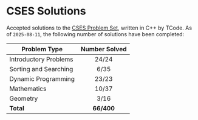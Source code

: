 # CSES Solutions

Accepted solutions to the [CSES Problem Set](https://cses.fi/problemset/), written in C++ by TCode. As of `2025-08-11`, the following number of solutions have been completed:

| Problem Type          | Number Solved |
|-----------------------|:-------------:|
| Introductory Problems |     24/24     |
| Sorting and Searching |     6/35      |
| Dynamic Programming   |     23/23     |
| Mathematics           |     10/37     |
| Geometry              |     3/16      |
| **Total**             |   **66/400**  |
